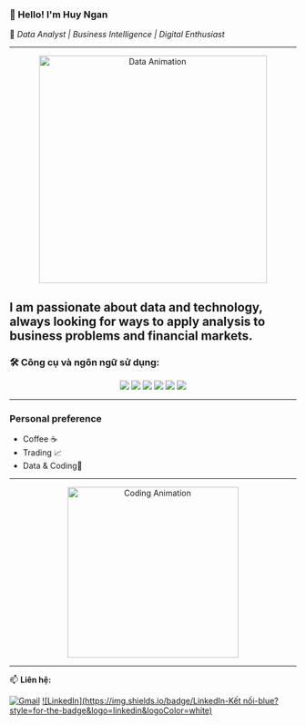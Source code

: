 ### 👋 Hello! I'm **Huy Ngan**

💼 *Data Analyst | Business Intelligence | Digital Enthusiast*

---

<p align="center">
  <img src="https://media.giphy.com/media/f3iwJFOVOwuy7K6FFw/giphy.gif" width="400" alt="Data Animation"/>
</p>

I am passionate about data and technology, always looking for ways to apply analysis to business problems and financial markets.
---

### 🛠️ Công cụ và ngôn ngữ sử dụng:

<p align="center">
  <img src="https://img.shields.io/badge/-SQL-4479A1?style=for-the-badge&logo=postgresql&logoColor=white" />
  <img src="https://img.shields.io/badge/-Python-3776AB?style=for-the-badge&logo=python&logoColor=white" />
  <img src="https://img.shields.io/badge/-C++-00599C?style=for-the-badge&logo=c%2B%2B&logoColor=white" />
  <img src="https://img.shields.io/badge/-JavaScript-F7DF1E?style=for-the-badge&logo=javascript&logoColor=black" />
  <img src="https://img.shields.io/badge/-Excel-217346?style=for-the-badge&logo=microsoft-excel&logoColor=white" />
  <img src="https://img.shields.io/badge/-Power%20BI-F2C811?style=for-the-badge&logo=powerbi&logoColor=black" />
</p>

---

###  Personal preference

- Coffee ☕
- Trading 📈  
- Data & Coding🤖  

---

<p align="center">
  <img src="https://media.giphy.com/media/qgQUggAC3Pfv687qPC/giphy.gif" width="300" alt="Coding Animation">
</p>

---

📫 **Liên hệ:**  

[![Gmail](https://img.shields.io/badge/Gmail-nganhoanghuy2k4@gmail.com-red?style=flat-square&logo=gmail)](mailto:nganhoanghuy2k4@gmail.com)
[![LinkedIn](https://img.shields.io/badge/LinkedIn-Kết nối-blue?style=for-the-badge&logo=linkedin&logoColor=white)](https://www.linkedin.com/in/huy-ngan/)


